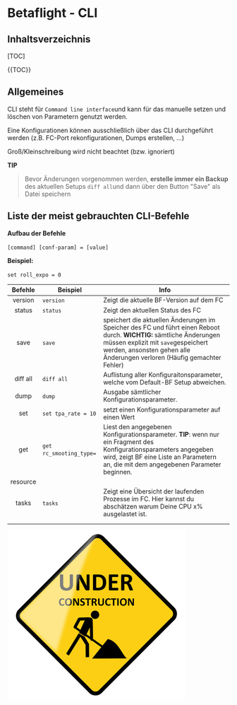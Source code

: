 # Betaflight - CLI
## Inhaltsverzeichnis
[TOC]

{{TOC}}

## Allgemeines
CLI steht für `Command line interface`und kann für das manuelle setzen und löschen von Parametern genutzt werden.

Eine Konfigurationen können ausschließlich über das CLI durchgeführt werden (z.B. FC-Port rekonfigurationen, Dumps erstellen, ...)

Groß/Kleinschreibung wird nicht beachtet (bzw. ignoriert)

**TIP**
> Bevor Änderungen vorgenommen werden, **erstelle immer ein Backup** des aktuellen Setups `diff all`und dann über den Button "Save" als Datei speichern

## Liste der meist gebrauchten CLI-Befehle

**Aufbau der Befehle**

`[command] [conf-param] = [value]`

**Beispiel:**

`set roll_expo = 0`


| Befehle | Beispiel | Info |
|:---:|---|---|
|version|`version`|Zeigt die aktuelle BF-Version auf dem FC|
|status|`status`|Zeigt den aktuellen Status des FC|
| save | `save` | speichert die aktuellen Änderungen im Speicher des FC und führt einen Reboot durch. **WICHTIG:** sämtliche Änderungen müssen explizit mit `save`gespeichert werden, ansonsten gehen alle Änderungen verloren (Häufig gemachter Fehler) |
|diff all|`diff all`|Auflistung aller Konfiguraitonsparameter, welche vom Default-BF Setup abweichen.|
|dump |`dump`|Ausgabe sämtlicher Konfigurationsparameter.|
|set |`set tpa_rate = 10`| setzt einen Konfigurationsparameter auf einen Wert |
|get |`get rc_smooting_type=`| Liest den angegebenen Konfigurationsparameter. **TIP**: wenn nur ein Fragment des Konfigurationsparameters angegeben wird, zeigt BF eine Liste an Parametern an, die mit dem angegebenen Parameter beginnen.|
|resource|||
|tasks|`tasks`|Zeigt eine Übersicht der laufenden Prozesse im FC. Hier kannst du abschätzen warum Deine CPU x% ausgelastet ist.|
||||
||||



![Baustelle][imgInWork]



[imgInWork]: images/inwork.png "In-Arbeit"


